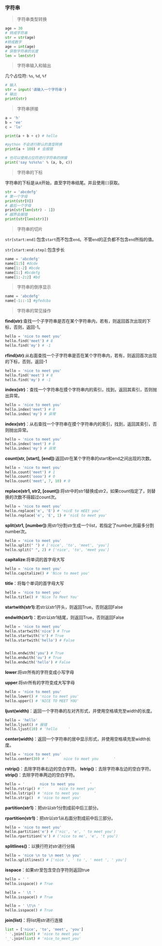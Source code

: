 ### 字符串

> 字符串类型转换

```python
age = 30
# 转成字符串
str = str(age)
#转成数字
age = int(age)
# 获取字符串的长度 
len = len(str)
```

> 字符串输入和输出

几个占位符: `%s`, `%d`, `%f`

```python
# 输入
str = input('请输入一个字符串')
# 输出
print(str)
```

> 字符串拼接

```python
a = 'h'
b = 'ee'
c = 'lo'

print(a + b + c) # hello

#python 不会进行默认的类型转换
print(a + 100) # 会报错

# 也可以使用占位符进行字符串的拼接
print('say %s%s%s' % (a, b, c))
```

> 字符串的下标

字符串的下标是从`0`开始，直至字符串结尾。并且使用`[]`获取。

```python
str = 'abcdefg'
# 第一个字母
print(str[0])
# 最后一个字母
prin(str[len(str) - 1])
# 越界会报错
print(str[len(str)])
```

> 字符串的切片

`str[start:end]`:包含`start`而不包含`end`。不管`end`的正负都不包含`end`所指的值。

`str[start:end:step]`:包含步长

```python
name = 'abcdefg'
name[1:5] #dcde
name[1:-2] #bcde
name[1:] #bcdefg
name[1:-2:2] #bd
```
> 字符串的倒序显示

```python
name = 'abcdefg'
name[-1::-1] #gfedcba
```

> 字符串的常见操作

**find(str)**:查找一个子字符串是否在某个字符串内，若有，则返回首次出现的下标，否则，返回-1。

```python
hello = 'nice to meet you'
hello.find('meet') # 8
hello.find('my') # -1
```

**rfind(str)**:从右面查找一个子字符串是否在某个字符串内，若有，则返回首次出现的下标，否则，返回-1

```python
hello = 'nice to meet you'
hello.find('meet') # 8
hello.find('my') # -1
```

**index(str)**：查找一个字符串在摸个字符串内的索引，找到，返回其索引，否则抛出异常。
```python
hello = 'nice to meet you'
hello.index('meet') # 8
hello.index('my') # 异常
```

**index(str)**：从右查找一个字符串在摸个字符串内的索引，找到，返回其索引，否则抛出异常。
```python
hello = 'nice to meet you'
hello.index('meet') # 8
hello.index('my') # 异常
```

**count(str, [start], [end])**:返回str在某个字符串的start和end之间出现的次数。

```python
hello = 'nice to meet you'
hello.count('meet') # 1
hello.count('oooo') # 0
hello.count('meet', 7, 10) # 0
```

**replace(str1, str2, [count])**:将str中的str1替换成str2，如果count指定了，则替换的次数不得超过count次。

```python
hello = 'nice to meet you'
hello.replace('e', 'E') # 'nicE to mEEt you'
hello.replace('e', 'E', 1) # 'nicE to meet you'
```

**split(str1, [number])**:用str1分割str生成一个list，若指定了number,则最多分割number次。
```python
hello = 'nice to meet you'
hello.split(" ") # ['nice', 'to', 'meet', 'you']
hello.split(" ", 2) # ['nice', 'to', 'meet you']
```

**capitalize**:将单词的首字母大写

```python
hello = 'nice to meet you'
hello.capitalize() # 'Nice to meet you'
```

**title**：将每个单词的首字母大写
```python
hello = 'nice to meet you'
hello.title() # 'Nice To Meet You'
```

**startwith(str1)**:若str以str1开头，则返回True，否则返回False

**endwith(str1)**：若str以str1结尾，则返回True，否则返回False

```python
hello = 'nice to meet you'
hello.startwith('nice') # True
hello.startwith('n') # True
hello.startwith('hello') # False


hello.endwith('you') # True
hello.endwith('ou') # True
hello.endwith('hello') # False
```

**lower**:将str所有的字符变成小写字母

**upper**:将str所有的字符变成大写字母

```python
hello = 'nice to meet you'
hello.lower() # 'nice to meet you'
hello.upper() # 'NICE TO MEET YOU'
```

**ljust(width)**：返回一个字符串的左对齐形式，并使用空格填充至width的长度。

```python
hello = 'hello'
hello.ljust() # 报错
hello.ljust(10) # 'hello     '
```

**center(width)**：返回一个字符串的居中显示形式，并使用空格填充至width长度。

```python
hello = 'nice to meet you'
hello.center(30) # '       nice to meet you       '
```

**rstrip()**：去除字符串右边的空白字符。
**lstrip()**：去除字符串左边的空白字符。
**strip()**：去除字符串两边的空白字符。

```python
hello = '       nice to meet you       '
hello.rstrip() # '       nice to meet you'
hello.lstrip() # 'nice to meet you       '
hello.strip()  # 'nice to meet you'
```

**partition(str1)**：把str以str1分割成前中后三部分。

**rpartition(str1)**：把str以str1从右面分割成前中后三部分。

```python
hello = 'nice to meet you'
hello.partition('e') # ('nic', 'e', ' to meet you')
hello.rpartition('e') # ('nice to me', 'e', 't you')
```
**splitlines()**：以换行符对str进行分隔
```python
hello = 'nice \n to \n meet \n you'
hello.splitlines() # ['nice ', ' to ', ' meet ', ' you']
```

**isspace**：如果str至包含空白字符则返回true

```python
hello = ' '
hello.isspace() # True

hello = ' \t '
hello.isspace() # True

hello = ' \t\n '
hello.isspace() # True
```
**join(list)**：将list用str进行连接

```python
list = ['nice', 'to', 'meet', 'you']
' '.join(list) # 'nice to meet you'
'_'.join(list) # 'nice_to_meet_you'
```